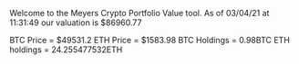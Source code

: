 Welcome to the Meyers Crypto Portfolio Value tool. 
As of 03/04/21 at 11:31:49 our valuation is $86960.77 

BTC Price = $49531.2
 ETH Price = $1583.98
BTC Holdings = 0.98BTC
 ETH holdings = 24.255477532ETH 
